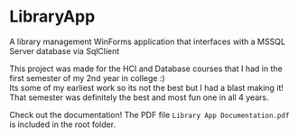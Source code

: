 # LibraryApp
A library management WinForms application that interfaces with a MSSQL Server database via SqlClient

This project was made for the HCI and Database courses that I had in the first semester of my 2nd year in college :)  
Its some of my earliest work so its not the best but I had a blast making it! That semester was definitely the best and most fun one in all 4 years.  

Check out the documentation! The PDF file `Library App Documentation.pdf` is included in the root folder.